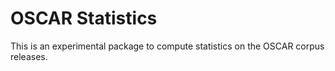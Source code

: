 # OSCAR Statistics

This is an experimental package to compute statistics on the OSCAR corpus releases.
